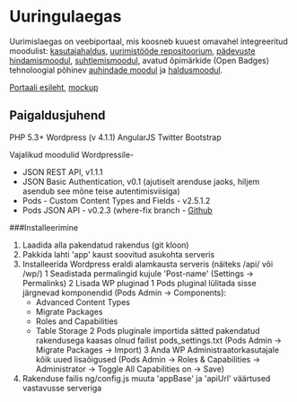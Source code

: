 Uuringulaegas
=============

Uurimislaegas on veebiportaal, mis koosneb kuuest omavahel integreeritud moodulist: [kasutajahaldus](https://github.com/tammets/Uuringulaegas/issues/1), [uurimistööde repositoorium](https://github.com/tammets/Uuringulaegas/issues/2), [pädevuste hindamismoodul](https://github.com/tammets/Uuringulaegas/issues/3), [suhtlemismoodul](https://github.com/tammets/Uuringulaegas/issues/4), avatud õpimärkide (Open Badges) tehnoloogial põhinev [auhindade moodul](https://github.com/tammets/Uuringulaegas/issues/5) ja [haldusmoodul](https://github.com/tammets/Uuringulaegas/issues/6).

[Portaali esileht](http://lingid.ee/platform_mock_up), [mockup](https://projects.invisionapp.com/share/C81XU69TG#/screens)

Paigaldusjuhend
---------------
PHP 5.3+
Wordpress (v 4.1.1)
AngularJS
Twitter Bootstrap

Vajalikud moodulid Wordpressile-
  - JSON REST API, v1.1.1
  - JSON Basic Authentication, v0.1 (ajutiselt arenduse jaoks, hiljem asendub see mõne teise autentimisviisiga)
  - Pods - Custom Content Types and Fields - v2.5.1.2
  - Pods JSON API - v0.2.3 (where-fix branch - [Github](https://github.com/pods-framework/pods-json-api/tree/where-fix)
  
###Installeerimine

1. Laadida alla pakendatud rakendus (git kloon)
2. Pakkida lahti 'app' kaust soovitud asukohta serveris
3. Installeerida Wordpress eraldi alamkausta serveris (näiteks /api/ või /wp/)
  1 Seadistada permalingid kujule 'Post-name' (Settings -> Permalinks)
  2 Lisada WP pluginad
    1 Pods pluginal lülitada sisse järgnevad komponendid (Pods Admin -> Components):
      * Advanced Content Types
      * Migrate Packages
      * Roles and Capabilities
      * Table Storage
    2 Pods pluginale importida sätted pakendatud rakendusega kaasas olnud failist pods_settings.txt (Pods Admin -> Migrate Packages -> Import)
    3 Anda WP Administraatorkasutajale kõik uued lisaõigused (Pods Admin -> Roles & Capabilities -> Administrator -> Toggle All Capabilities on -> Save)
4. Rakenduse failis ng/config.js muuta 'appBase' ja 'apiUrl' väärtused vastavusse serveriga
